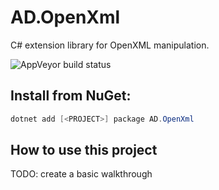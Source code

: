 # AD.OpenXml
C# extension library for OpenXML manipulation.

![AppVeyor build status](https://ci.appveyor.com/api/projects/status/github/austindrenski/AD.OpenXml?svg=true)

## Install from NuGet:

```Powershell 
dotnet add [<PROJECT>] package AD.OpenXml
```

## How to use this project

TODO: create a basic walkthrough